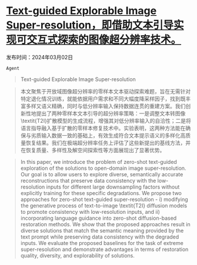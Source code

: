 # [Text-guided Explorable Image Super-resolution，即借助文本引导实现可交互式探索的图像超分辨率技术。](https://arxiv.org/abs/2403.01124)

发布时间：2024年03月02日

`Agent`

> Text-guided Explorable Image Super-resolution

> 本文聚焦于开放域图像超分辨率的零样本文本驱动探索难题，旨在无需针对特定退化情况训练，就能依据用户需求和不同大幅度降采样因子，找到既丰富多样又语义精确，同时与低分辨率输入保持数据连贯的重建方案。我们创新性地提出了两种零样本文本引导的超分辨率策略：一是调整文本转图像\textit{T2I}扩散模型的生成流程，增强其对低分辨率输入的自洽性；二是将语言指导融入基于扩散的零样本修复技术中。实验表明，这两种方法能在确保与劣质输入数据一致的基础上，有效生成符合文本提示语义的多样化高质量恢复结果。我们在极端超分辨率任务上评估了这些新提出的基线方法，并在恢复质量、多样性及解空间探索性等方面展现出了显著优势。

> In this paper, we introduce the problem of zero-shot text-guided exploration of the solutions to open-domain image super-resolution. Our goal is to allow users to explore diverse, semantically accurate reconstructions that preserve data consistency with the low-resolution inputs for different large downsampling factors without explicitly training for these specific degradations. We propose two approaches for zero-shot text-guided super-resolution - i) modifying the generative process of text-to-image \textit{T2I} diffusion models to promote consistency with low-resolution inputs, and ii) incorporating language guidance into zero-shot diffusion-based restoration methods. We show that the proposed approaches result in diverse solutions that match the semantic meaning provided by the text prompt while preserving data consistency with the degraded inputs. We evaluate the proposed baselines for the task of extreme super-resolution and demonstrate advantages in terms of restoration quality, diversity, and explorability of solutions.
